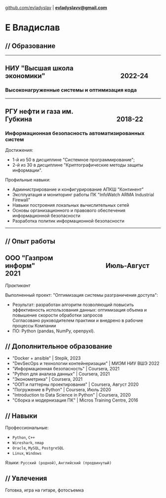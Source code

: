 [github.com/evladyslav](https://Github.com/evladyslav) | **evladyslavv@gmail.com**
# **Е Владислав** 
## **// Образование**
---
## НИУ "Высшая школа экономики"                                                 2022-24
### Высоконагруженные системы и оптимизация кода
---
## РГУ нефти и газа им. Губкина                                                       2018-22
### Информационная безопасность автоматизированных систем
Достижения:
- 1-й из 50 в дисциплине "Системное программирование";
- 2-й из 30 в дисциплине "Криптографические методы защиты информации".  

Профильные навыки:
- Администрирование и конфигурирование АПКШ "Континент"
- Эксплуатация и мониторинг работы ПК "InfoWatch ARMA Industrial Firewall"
- Навыки построения локальных вычислительных сетей
- Основы организационного и правового обеспечения информационной безопасности
- Разработка политик информационной безопасности
---
## **// Опыт работы**
## ООО "Газпром информ"                                              Июль-Август 2021
*Практикант*

Выполненный проект: "Оптимизация системы разграничения доступа":
- Результат: разработан алгоритм позволяющий повысить эффективность использования данных: оптимизация объема и повышение скорости обработки запросов  
Согласовано руководителем практики и внедрено в рабочие процессы Компании
- ПО: Python (pandas, NumPy, openpyxl).

## **// Дополнительное образование**
- "Docker + ansible" | Stepik, 2023
- "DevSecOps и технологии контейнеризации" | МИЭМ НИУ ВШЭ 2022
- "Информационная безопасность" | Coursera, 2021
- "Python для анализа данных" | Coursera, 2021
- "Эконометрика" | Coursera, 2021
- "ООП и паттерны проектирования" | Coursera, Август 2020
- "Погружение в Python" | Coursera, Июль 2020
- "Introduction to Data Science in Python" | Coursera, 2020
- "Сборка и модернизация ПК" | Micros Training Centre, 2016
## **// Навыки**

Профессиональные:
- `Python`, `C++`
- `Wireshark`, `nmap`
- `Oracle`, `MySQL`, `PostgreSQL`
- `Linux`, `Windows`

Языки: `Русский (родной)`, `Английский (продвинутый)`

## // **Увлечения**
Готовка, игра на гитаре, фотосъемка

